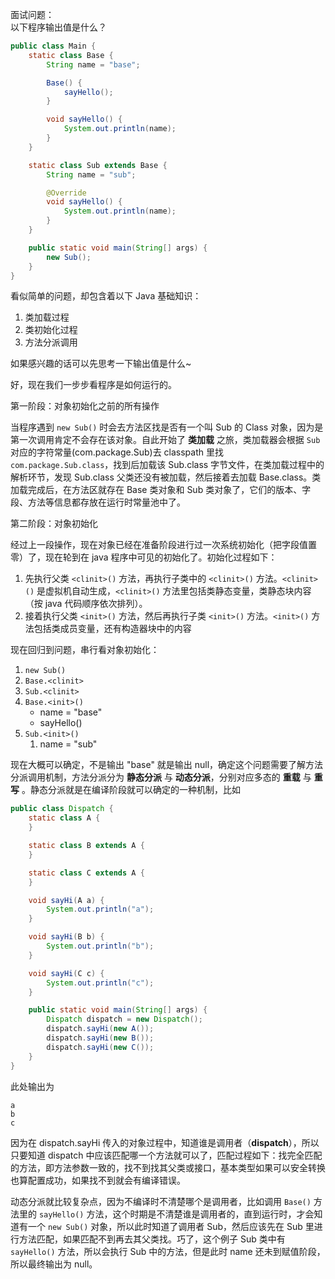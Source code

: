 面试问题：<br/>
以下程序输出值是什么？
```java
public class Main {
    static class Base {
        String name = "base";

        Base() {
            sayHello();
        }

        void sayHello() {
            System.out.println(name);
        }
    }

    static class Sub extends Base {
        String name = "sub";

        @Override
        void sayHello() {
            System.out.println(name);
        }
    }

    public static void main(String[] args) {
        new Sub();
    }
}
```

看似简单的问题，却包含着以下 Java 基础知识：

1. 类加载过程
2. 类初始化过程
3. 方法分派调用

如果感兴趣的话可以先思考一下输出值是什么~

好，现在我们一步步看程序是如何运行的。

第一阶段：对象初始化之前的所有操作

当程序遇到 `new Sub()` 时会去方法区找是否有一个叫 Sub 的 Class 对象，因为是第一次调用肯定不会存在该对象。自此开始了 **类加载** 之旅，类加载器会根据 `Sub` 对应的字符常量(com.package.Sub)去 classpath 里找 `com.package.Sub.class`，找到后加载该 Sub.class 字节文件，在类加载过程中的解析环节，发现 Sub.class 父类还没有被加载，然后接着去加载 Base.class。类加载完成后，在方法区就存在 Base 类对象和 Sub 类对象了，它们的版本、字段、方法等信息都存放在运行时常量池中了。

第二阶段：对象初始化

经过上一段操作，现在对象已经在准备阶段进行过一次系统初始化（把字段值置零）了，现在轮到在 java 程序中可见的初始化了。初始化过程如下：

1. 先执行父类 `<clinit>()` 方法，再执行子类中的 `<clinit>()` 方法。`<clinit>()` 是虚拟机自动生成，`<clinit>()` 方法里包括类静态变量，类静态块内容（按 java 代码顺序依次排列）。
2. 接着执行父类 `<init>()` 方法，然后再执行子类 `<init>()` 方法。`<init>()` 方法包括类成员变量，还有构造器块中的内容

现在回归到问题，串行看对象初始化：

1. `new Sub()`
2. `Base.<clinit>`
3. `Sub.<clinit>`
4. `Base.<init>()`
    - name = "base"
    - sayHello()
5. `Sub.<init>()`
   1. name = "sub"

现在大概可以确定，不是输出 "base" 就是输出 null，确定这个问题需要了解方法分派调用机制，方法分派分为 **静态分派** 与 **动态分派**，分别对应多态的 **重载** 与 **重写** 。静态分派就是在编译阶段就可以确定的一种机制，比如
```java
public class Dispatch {
    static class A {
    }

    static class B extends A {
    }

    static class C extends A {
    }

    void sayHi(A a) {
        System.out.println("a");
    }

    void sayHi(B b) {
        System.out.println("b");
    }

    void sayHi(C c) {
        System.out.println("c");
    }

    public static void main(String[] args) {
        Dispatch dispatch = new Dispatch();
        dispatch.sayHi(new A());
        dispatch.sayHi(new B());
        dispatch.sayHi(new C());
    }
}
```
此处输出为 
```
a
b
c
```
因为在 dispatch.sayHi 传入的对象过程中，知道谁是调用者（**dispatch**），所以只要知道 dispatch 中应该匹配哪一个方法就可以了，匹配过程如下：找完全匹配的方法，即方法参数一致的，找不到找其父类或接口，基本类型如果可以安全转换也算配置成功，如果找不到就会有编译错误。

动态分派就比较复杂点，因为不编译时不清楚哪个是调用者，比如调用 `Base()` 方法里的 `sayHello()` 方法，这个时期是不清楚谁是调用者的，直到运行时，才会知道有一个 `new Sub()` 对象，所以此时知道了调用者 Sub，然后应该先在 Sub 里进行方法匹配，如果匹配不到再去其父类找。巧了，这个例子 Sub 类中有 `sayHello()` 方法，所以会执行 Sub 中的方法，但是此时 name 还未到赋值阶段，所以最终输出为 null。

